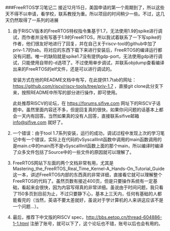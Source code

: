 ###FreeRTOS学习笔记二
接近12月15日，美国申请的第一个周期到了，所以这些天不得不以申请，看学校，联系教授为重。所以项目的时间稍少一些。不过，这几天仍然取得了一系列的进展

1. 由于RISCV版本的FreeRTOS特权指令集基于1.7，无法使用1.9的spike进行调试，而作者并没有写基于1.9的FreeRTOS，所以我试着联系了一下写spike的作者，他们很友好地进行了回复，并在自己关于riscv-tool的github中加了priv-1.7的tab。将对应的东西下载下来进行安装后，FreeRTOS的编译运行都没有问题。唯一的缺陷就是spike1.7没有提供gdp-port，无法使用gdp进行调试，只能使用自带的-d选项了。不过使用单步调试，并联系objdump查看编译出来的FreeRTOS的elf文件，还是可以进行调试的。

	安装方式在他的README文档中有写，在此提供1.7tab的网址： https://github.com/riscv/riscv-tools/tree/priv-1.7 ，直接git clone此分支下来，按照README中所写的部分进行操作，即可使用。
	
	此处推荐RISCV的论坛，在 https://forums.sifive.com 网址下的RISCV子话题中。虽然里面内容还不多，但是回复真的很快，如果你问问题的话基本上都会一天内有回答。当然如果真的没有人回答，直接联系sifive邮箱 info@sifive.com 就好了。
	
2. 一个错误：由于tool 1.7系列安装，运行的成功，调试过程中发现上次的学习笔记中有一个错误，实际上在代码的vSyscallInit函数中调用的main函数调用的是main.c中的main而不是vSyscallInit函数上面的那个main，所以编译时编译了众多文件包括了Source中的一些文件的原因就可以理解了。

3. FreeRTOS网站下左面的两个文档非常有用，尤其是Mastering_the_FreeRTOS_Real_Time_Kernel-A_Hands-On_Tutorial_Guide这一本，讲述FreeRTOS内部的东西真的非常详细，直接看它就可以理解整个FreeRTOS的代码了。虽然页数有接近400页，但是只要操作系统有一定基础，看起来会很快，因为内容写得真的非常详细。虽说由于时间问题，我只看了150多页到目前为止，不过只要静下心，基本上三天内，任何有基础的人都能看完的（当然，英语不要太差就好，虽说对于学计算机的人来讲这应该不是一个问题...）。

4. 最后，推荐下中文版的RISCV spec，http://bbs.eetop.cn/thread-604886-1-1.html 注册了账号，就可以下了，这个论坛也不错，账号以后也会有用的。